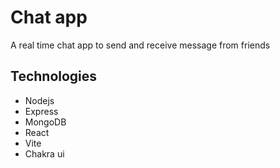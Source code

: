 # Chat app
A real time chat app to send and receive message from friends
## Technologies
* Nodejs
* Express
* MongoDB
* React
* Vite
* Chakra ui
